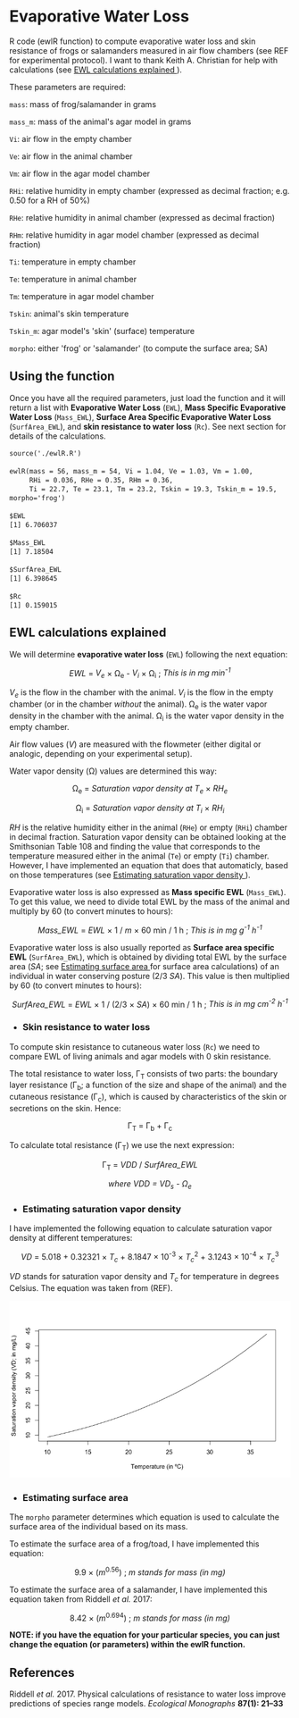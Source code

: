 # Evaporative Water Loss

R code (ewlR function) to compute evaporative water loss and skin resistance of frogs or salamanders measured in air flow chambers (see REF for experimental protocol). I want to thank Keith A. Christian for help with calculations (see [ EWL calculations explained ](#ewl-calculations-explained)). 

These parameters are required:

`mass`: mass of frog/salamander in grams

`mass_m`: mass of the animal's agar model in grams

`Vi`: air flow in the empty chamber

`Ve`: air flow in the animal chamber

`Vm`: air flow in the agar model chamber

`RHi`: relative humidity in empty chamber (expressed as decimal fraction; e.g. 0.50 for a RH of 50%)

`RHe`: relative humidity in animal chamber (expressed as decimal fraction)

`RHm`: relative humidity in agar model chamber (expressed as decimal fraction)

`Ti`: temperature in empty chamber

`Te`: temperature in animal chamber

`Tm`: temperature in agar model chamber

`Tskin`: animal's skin temperature

`Tskin_m`: agar model's 'skin' (surface) temperature

`morpho`: either 'frog' or 'salamander' (to compute the surface area; SA)

## Using the function
Once you have all the required parameters, just load the function and it will return a list with **Evaporative Water Loss** (`EWL`), **Mass Specific Evaporative Water Loss** (`Mass_EWL`), **Surface Area Specific Evaporative Water Loss** (`SurfArea_EWL`), and **skin resistance to water loss** (`Rc`). See next section for details of the calculations. 

```{r}
source('./ewlR.R')

ewlR(mass = 56, mass_m = 54, Vi = 1.04, Ve = 1.03, Vm = 1.00, 
     RHi = 0.036, RHe = 0.35, RHm = 0.36,
     Ti = 22.7, Te = 23.1, Tm = 23.2, Tskin = 19.3, Tskin_m = 19.5, morpho='frog')

$EWL
[1] 6.706037

$Mass_EWL
[1] 7.18504

$SurfArea_EWL
[1] 6.398645

$Rc
[1] 0.159015

```

## EWL calculations explained

We will determine **evaporative water loss** (`EWL`) following the next equation:

<p align="center">
<i>EWL</i> = <i>V<sub>e</sub></i> &times; &Omega;<sub>e</sub> - <i>V<sub>i</sub></i> &times; &Omega;<sub>i</sub> ; <i>This is in mg min<sup>-1</sup></i>
</p>

*V<sub>e</sub>* is the flow in the chamber with the animal. *V<sub>i</sub>* is the flow in the empty chamber (or in the chamber *without* the animal). &Omega;<sub>e</sub> is the water vapor density in the chamber with the animal. &Omega;<sub>i</sub> is the water vapor density in the empty chamber. 

Air flow values (*V*) are measured with the flowmeter (either digital or analogic, depending on your experimental setup). 

Water vapor density (&Omega;) values are determined this way:

<p align="center">
&Omega;<sub>e</sub> = <i>Saturation vapor density at T<sub>e</sub></i> &times; <i>RH<sub>e</sub></i>
</p>

<p align="center">
&Omega;<sub>i</sub> = <i>Saturation vapor density at T<sub>i</sub></i> &times; <i>RH<sub>i</sub></i>
</p>

*RH* is the relative humidity either in the animal (`RHe`) or empty (`RHi`) chamber in decimal fraction. Saturation vapor density can be obtained looking at the Smithsonian Table 108 and finding the value that corresponds to the temperature measured either in the animal (`Te`) or empty (`Ti`) chamber. However, I have implemented an equation that does that automaticly, based on those temperatures (see [ Estimating saturation vapor density ](#estimating-saturation-vapor-density)).


Evaporative water loss is also expressed as **Mass specific EWL** (`Mass_EWL`). To get this value, we need to divide total EWL by the mass of the animal and multiply by 60 (to convert minutes to hours):

<p align="center">
<i>Mass_EWL</i> = <i>EWL</i> &times; <span class="fraction"> 1 / <i>m</i> </span> &times; <span class="fraction"> 60 min / 1 h </span> ; <i>This is in mg g<sup>-1</sup> h<sup>-1</sup></i>
</p>

Evaporative water loss is also usually reported as **Surface area specific EWL** (`SurfArea_EWL`), which is obtained by dividing total EWL by the surface area (*SA*; see [ Estimating surface area ](#estimating-surface-area) for surface area calculations) of an individual in water conserving posture (2/3 *SA*). This value is then multiplied by 60 (to convert minutes to hours):

<p align="center">
<i>SurfArea_EWL</i> = <i>EWL</i> &times; <span class="fraction"> 1 / (2/3 &times; <i>SA</i>) </span> &times; <span class="fraction"> 60 min / 1 h </span> ; <i>This is in mg cm<sup>-2</sup> h<sup>-1</sup></i>
</p>


* ### Skin resistance to water loss

To compute skin resistance to cutaneous water loss (`Rc`) we need to compare EWL of living animals and agar models with 0 skin resistance. 

The total resistance to water loss, &Gamma;<sub>T</sub> consists of two parts: the boundary layer resistance (&Gamma;<sub>b</sub>; a function of the size and shape of the animal) and the cutaneous resistance (&Gamma;<sub>c</sub>), which is caused by characteristics of the skin or secretions on the skin. Hence:

<p align="center">
&Gamma;<sub>T</sub> = &Gamma;<sub>b</sub> + &Gamma;<sub>c</sub>
</p>

To calculate total resistance (&Gamma;<sub>T</sub>) we use the next expression:

<p align="center">
&Gamma;<sub>T</sub> = <span class="fraction"> <i>VDD</i> / <i>SurfArea_EWL</i> </span>
</p>
<p align="center">
<i> where VDD = VD<sub>s</sub> - &Omega;<sub>e</sub> </i>
</p>



* ### Estimating saturation vapor density

I have implemented the following equation to calculate saturation vapor density at different temperatures:

<p align="center">
<i>VD</i> = 5.018 + 0.32321 &times; <i>T<sub>c</sub></i> + 8.1847 &times; 10<sup>-3</sup> &times; <i>T<sub>c</sub></i><sup>2</sup> + 3.1243 &times; 10<sup>-4</sup> &times; <i>T<sub>c</sub></i><sup>3</sup>
</p>

*VD* stands for saturation vapor density and *T<sub>c</sub>* for temperature in degrees Celsius. The equation was taken from (REF).


![VD](./images/VD_plot.png)

* ### Estimating surface area

The `morpho` parameter determines which equation is used to calculate the surface area of the individual based on its mass. 

To estimate the surface area of a frog/toad, I have implemented this equation:

<p align="center">
9.9 &times; (<i>m</i><sup>0.56</sup>) ; <i>m stands for mass (in mg)</i>
</p>

To estimate the surface area of a salamander, I have implemented this equation taken from Riddell *et al.* 2017:

<p align="center">
8.42 &times; (<i>m</i><sup>0.694</sup>) ; <i>m stands for mass (in mg)</i>
</p>

**NOTE: if you have the equation for your particular species, you can just change the equation (or parameters) within the ewlR function.**

## References

Riddell *et al.* 2017. Physical calculations of resistance to water loss improve predictions of species range models. *Ecological Monographs* **87(1): 21–33**


